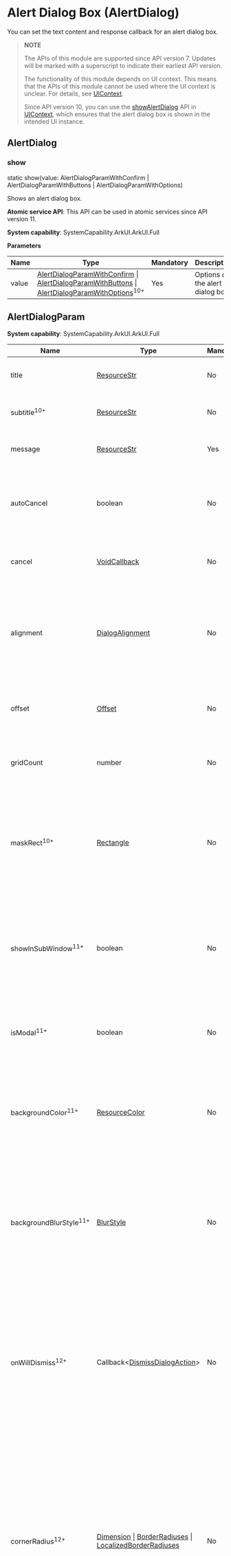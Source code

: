# Alert Dialog Box (AlertDialog)

You can set the text content and response callback for an alert dialog box.

>  **NOTE**
>
> The APIs of this module are supported since API version 7. Updates will be marked with a superscript to indicate their earliest API version.
>
> The functionality of this module depends on UI context. This means that the APIs of this module cannot be used where the UI context is unclear. For details, see [UIContext](../js-apis-arkui-UIContext.md#uicontext).
>
> Since API version 10, you can use the [showAlertDialog](../js-apis-arkui-UIContext.md#showalertdialog) API in [UIContext](../js-apis-arkui-UIContext.md#uicontext), which ensures that the alert dialog box is shown in the intended UI instance.

## AlertDialog

### show

static show(value: AlertDialogParamWithConfirm | AlertDialogParamWithButtons | AlertDialogParamWithOptions)

Shows an alert dialog box.

**Atomic service API**: This API can be used in atomic services since API version 11.

**System capability**: SystemCapability.ArkUI.ArkUI.Full

**Parameters**

| Name  | Type | Mandatory| Description|
| ---- | --------------- | -------- | -------- |
| value | [AlertDialogParamWithConfirm](#alertdialogparamwithconfirm) \| [AlertDialogParamWithButtons](#alertdialogparamwithbuttons) \| [AlertDialogParamWithOptions](#alertdialogparamwithoptions10)<sup>10+</sup> | Yes| Options of the alert dialog box.|

## AlertDialogParam

**System capability**: SystemCapability.ArkUI.ArkUI.Full

| Name                             | Type                                                        | Mandatory| Description                                                       |
| --------------------------------- | ------------------------------------------------------------ | ---- | ------------------------------------------------------------ |
| title                             | [ResourceStr](ts-types.md#resourcestr)                       | No  | Title of the dialog box.<br>**Atomic service API**: This API can be used in atomic services since API version 11.                                                 |
| subtitle<sup>10+</sup>            | [ResourceStr](ts-types.md#resourcestr)                       | No  | Subtitle of the dialog box.<br>**Atomic service API**: This API can be used in atomic services since API version 11.                                                |
| message                           | [ResourceStr](ts-types.md#resourcestr)                       | Yes  | Content of the dialog box.<br>**Atomic service API**: This API can be used in atomic services since API version 11.                                                |
| autoCancel                        | boolean                                                      | No  | Whether to close the dialog box when the overlay is clicked. The value **true** means to close the dialog box when the overlay is clicked, and **false** means the opposite.<br>Default value: **true**<br>**Atomic service API**: This API can be used in atomic services since API version 11.|
| cancel                            | [VoidCallback](ts-types.md#voidcallback12) | No  | Callback invoked when the dialog box is closed after the overlay is clicked.<br>**Atomic service API**: This API can be used in atomic services since API version 11.                              |
| alignment                         | [DialogAlignment](#dialogalignment)                  | No  | Alignment mode of the dialog box in the vertical direction.<br>Default value: **DialogAlignment.Default**<br>**Atomic service API**: This API can be used in atomic services since API version 11.<br>**NOTE**<br>If **showInSubWindow** is set to **true** in **UIExtension**, the dialog box is aligned with the host window based on **UIExtension**.|
| offset                            | [Offset](ts-types.md#offset)                                 | No  | Offset of the dialog box relative to the alignment position.<br>Default value: **{ dx: 0 , dy: 0 }**<br>**Atomic service API**: This API can be used in atomic services since API version 11.|
| gridCount                         | number                                                       | No  | Number of grid columns occupied by the width of the dialog box.<br>Default value: **4**<br>**Atomic service API**: This API can be used in atomic services since API version 11.                   |
| maskRect<sup>10+</sup>            | [Rectangle](#rectangle8)                             | No  | Mask area of the dialog box. Events outside the mask area are transparently transmitted, and events within the mask area are not.<br>Default value: **{ x: 0, y: 0, width: '100%', height: '100%' }**<br>**NOTE**<br>**maskRect** does not take effect when **showInSubWindow** is set to **true**.<br>**Atomic service API**: This API can be used in atomic services since API version 11.|
| showInSubWindow<sup>11+</sup>     | boolean                                                      | No  | Whether to show the dialog box in a sub-window when the dialog box needs to be displayed outside the main window.<br>Default value: **false**<br>**NOTE**<br>A dialog box whose **showInSubWindow** attribute is **true** cannot trigger the display of another dialog box whose **showInSubWindow** attribute is also **true**.<br>**Atomic service API**: This API can be used in atomic services since API version 12.|
| isModal<sup>11+</sup>             | boolean                                                      | No  | Whether the dialog box is a modal. A modal dialog box has a mask applied, while a non-modal dialog box does not.<br>Default value: **true**<br>**Atomic service API**: This API can be used in atomic services since API version 12.|
| backgroundColor<sup>11+</sup>     | [ResourceColor](ts-types.md#resourcecolor)                   | No  | Background color of the dialog box.<br>Default value: **Color.Transparent**<br>**NOTE**<br>When **backgroundColor** is set to a non-transparent color, **backgroundBlurStyle** must be set to **BlurStyle.NONE**; otherwise, the color display may not meet the expected effect.<br>**Atomic service API**: This API can be used in atomic services since API version 12.|
| backgroundBlurStyle<sup>11+</sup> | [BlurStyle](ts-universal-attributes-background.md#blurstyle9)                 | No  | Background blur style of the dialog box.<br>Default value: **BlurStyle.COMPONENT_ULTRA_THICK**<br>**NOTE**<br>Setting this parameter to **BlurStyle.NONE** disables the background blur. When **backgroundBlurStyle** is set to a value other than **NONE**, do not set **backgroundColor**. If you do, the color display may not produce the expected visual effect.<br>**Atomic service API**: This API can be used in atomic services since API version 12.|
| onWillDismiss<sup>12+</sup>       | Callback<[DismissDialogAction](#dismissdialogaction12)> | No  | Callback for interactive closure of the dialog box.<br>**NOTE**<br>1. If this callback is registered, the dialog box will not be closed immediately after the user touches the mask or the Back button, presses the Esc key, or swipes left or right on the screen. The **reason** parameter in the callback is used to determine whether the dialog box can be closed. The reason returned by the component does not support the value **CLOSE_BUTTON**.<br>2. In the **onWillDismiss** callback, another **onWillDismiss** callback is not allowed.<br>**Atomic service API**: This API can be used in atomic services since API version 12.|
| cornerRadius<sup>12+</sup>        |  [Dimension](ts-types.md#dimension10) \| [BorderRadiuses](ts-types.md#borderradiuses9) \| [LocalizedBorderRadiuses](ts-types.md#LocalizedBorderRadiuses12) | No  | Radius of the rounded corners of the background.<br>You can set separate radiuses for the four rounded corners.<br>Default value: **{ topLeft: '32vp', topRight: '32vp', bottomLeft: '32vp', bottomRight: '32vp' }**<br> The radius of the rounded corners is subject to the component size. Its maximum value is half of the component width or height. If the value is negative, the default value is used.<br> When set to a percentage, the value defines the radius as a percentage of the parent component's width or height.<br>**NOTE**<br>When **cornerRadius** is of type LocalizedBorderRadiuses, the layout order can be dynamically adjusted based on the user's language settings.<br>**Atomic service API**: This API can be used in atomic services since API version 12.|
| transition<sup>12+</sup>          | [TransitionEffect](ts-transition-animation-component.md#transitioneffect10) | No  | Transition effect for the entrance and exit of the dialog box.<br>**NOTE**<br> 1. If this parameter is not set, the default effect is used.<br> 2. Touching the Back button during the entrance animation pauses the entrance animation and starts the exit animation. The final effect is one obtained after the curves of the entrance and exit animations are combined.<br> 3. Touching the Back button during the exit animation does not affect the animation playback. Touching the Back button again closes the application.<br>**Atomic service API**: This API can be used in atomic services since API version 12.|
| width<sup>12+</sup>               | [Dimension](ts-types.md#dimension10) | No  | Width of the dialog box.<br>**NOTE**<br>- Default maximum width of the dialog box: 400 vp<br>- When this parameter is set to a percentage, the reference width of the dialog box is the width of the window where the dialog box is located. You can decrease or increase the width as needed.<br>**Atomic service API**: This API can be used in atomic services since API version 12.|
| height<sup>12+</sup>              | [Dimension](ts-types.md#dimension10)                         | No  | Height of the dialog box.<br>**NOTE**<br>- Default maximum height of the dialog box: 0.9 x (Window height – Safe area)<br>- When this parameter is set to a percentage, the reference height of the dialog box is the height of the window where the dialog box is located minus the safe area. You can decrease or increase the height as needed.<br>**Atomic service API**: This API can be used in atomic services since API version 12.|
| borderWidth<sup>12+</sup>         | [Dimension](ts-types.md#dimension10) \| [EdgeWidths](ts-types.md#edgewidths9) \| [LocalizedEdgeWidths](ts-types.md#LocalizedEdgeWidths12) | No  | <br>You can set the width for all four sides or set separate widths for individual sides.<br>Default value: **0**<br> When set to a percentage, the value defines the border width as a percentage of the parent dialog box's width.<br>If the left and right borders are greater than its width, or the top and bottom borders are greater than its height, the dialog box may not display as expected.<br>**NOTE**<br>When **borderWidth** is of type LocalizedEdgeWidths, the layout order can be dynamically adjusted based on the user's language settings.<br>**Atomic service API**: This API can be used in atomic services since API version 12.|
| borderColor<sup>12+</sup>         | [ResourceColor](ts-types.md#resourcecolor) \| [EdgeColors](ts-types.md#edgecolors9) \| [LocalizedEdgeColors](ts-types.md#LocalizedEdgeColors12) | No  | Border color of the dialog box.<br>Default value: **Color.Black**<br> **borderColor** must be used with **borderWidth** in pairs. **NOTE**<br>When **borderColor** is of type LocalizedEdgeColors, the layout order can be dynamically adjusted based on the user's language settings.<br>**Atomic service API**: This API can be used in atomic services since API version 12.|
| borderStyle<sup>12+</sup>         | [BorderStyle](ts-appendix-enums.md#borderstyle) \| [EdgeStyles](ts-types.md#edgestyles9) | No  | Border style of the dialog box.<br>Default value: **BorderStyle.Solid**<br>**borderStyle** must be used with **borderWidth** in pairs.<br>**Atomic service API**: This API can be used in atomic services since API version 12.|
| shadow<sup>12+</sup>              | [ShadowOptions](ts-universal-attributes-image-effect.md#shadowoptions) \| [ShadowStyle](ts-universal-attributes-image-effect.md#shadowstyle10) | No  | Shadow of the dialog box.<br> Default value on 2-in-1 devices: **ShadowStyle.OUTER_FLOATING_MD** when the dialog box is focused and **ShadowStyle.OUTER_FLOATING_SM** otherwise<br>**Atomic service API**: This API can be used in atomic services since API version 12.|
| textStyle<sup>12+</sup>              | [TextStyle](#textstyle12) | No  | Text style of the message in the dialog box.<br>**Atomic service API**: This API can be used in atomic services since API version 12.|
| enableHoverMode<sup>14+</sup>     | boolean | No  | Whether to enable the hover state.<br>Default value: **false**, meaning not to enable the hover state.<br>**Atomic service API**: This API can be used in atomic services since API version 14.|
| hoverModeArea<sup>14+</sup>       | [HoverModeAreaType](ts-appendix-enums.md#hovermodeareatype14) | No  | Display area of the dialog box in the hover state.<br>Default value: **HoverModeAreaType.BOTTOM_SCREEN**<br>**Atomic service API**: This API can be used in atomic services since API version 14.|
| levelMode<sup>15+</sup>       | [LevelMode](../js-apis-promptAction.md#levelmode15) | No  | Display level of the dialog box.<br>**NOTE**<br>- Default value: **LevelMode.OVERLAY.**<br>- This parameter takes effect only when **showInSubWindow** is set to **false**.<br>**Atomic service API**: This API can be used in atomic services since API version 15.|
| levelUniqueId<sup>15+</sup>       | number | No  | [Unique ID](../js-apis-arkui-frameNode.md#getuniqueid12) of the node under the display level for the page-level dialog box.<br>**NOTE**<br>- This parameter takes effect only when **levelMode** is set to **LevelMode.EMBEDDED**.<br>**Atomic service API**: This API can be used in atomic services since API version 15.|
| immersiveMode<sup>15+</sup>       | [ImmersiveMode](../js-apis-promptAction.md#immersivemode15) | No  | Overlay effect for the page-level dialog box.<br>**NOTE**<br>- Default value: **ImmersiveMode.DEFAULT**<br>- This parameter takes effect only when **levelMode** is set to **LevelMode.EMBEDDED**.<br>**Atomic service API**: This API can be used in atomic services since API version 15.|

## AlertDialogParamWithConfirm

Inherits [AlertDialogParam](#alertdialogparam).

**Atomic service API**: This API can be used in atomic services since API version 11.

**System capability**: SystemCapability.ArkUI.ArkUI.Full

| Name      | Type    | Mandatory    | Description        |
| ---------- | ---------------- | ---------- | ------------------------------- |
| confirm    | [AlertDialogButtonBaseOptions](#alertdialogbuttonbaseoptions14) | No  | Information about the confirm button. When the dialog box has focus and focus has not been shifted using the **Tab** key, the button responds to the **Enter** key by default, and multiple dialog boxes can gain focus consecutively to respond automatically. The default response to the **Enter** key does not work when **defaultFocus** is set to **true**.|

Priorities of the **confirm** parameters: **fontColor** and **backgroundColor** > **style** > **defaultFocus**

| backgroundColor | fontColor | style                       | defaultFocus | Effect    |
| --------------- | --------- | --------------------------- | ------------ | -------- |
| Green           | Red     | -                           | -            | Red text on green background|
| Green           | -         | DialogButtonStyle.HIGHLIGHT | -            | White text on green background|
| Green           | -         | DialogButtonStyle.DEFAULT   | -            | Blue text on green background|
| Green           | -         | -                           | TRUE         | White text on green background|
| Green           | -         | -                           | FALSE/-      | Blue text on green background|
| -               | Red     | DialogButtonStyle.HIGHLIGHT | -            | Red text on blue background|
| -               | Red     | DialogButtonStyle.DEFAULT   | -            | Red text on white background|
| -               | Red     | -                           | TRUE         | Red text on blue background|
| -               | Red     | -                           | FALSE/-      | Red text on white background|
| -               | -         | DialogButtonStyle.HIGHLIGHT | -            | White text on blue background|
| -               | -         | DialogButtonStyle.DEFAULT   | -            | Blue text on white background|
| -               | -         | -                           | TRUE         | White text on blue background|
| -               | -         | -                           | FALSE/-      | Blue text on white background|

## AlertDialogParamWithButtons

Inherits [AlertDialogParam](#alertdialogparam).

**Atomic service API**: This API can be used in atomic services since API version 11.

**System capability**: SystemCapability.ArkUI.ArkUI.Full

| Name            | Type               | Mandatory    | Description                    |
| --------------- | ---------------------- | ------------ | --------------------- |
| primaryButton   | [AlertDialogButtonBaseOptions](#alertdialogbuttonbaseoptions14) | Yes| Information about the confirm button. When the dialog box has focus and focus has not been shifted using the **Tab** key, the button responds to the **Enter** key by default, and multiple dialog boxes can gain focus consecutively to respond automatically. The default response to the **Enter** key does not work when **defaultFocus** is set to **true**.|
| secondaryButton | [AlertDialogButtonBaseOptions](#alertdialogbuttonbaseoptions14) | Yes| Information about the confirm button.|

## AlertDialogParamWithOptions<sup>10+</sup>

Inherits [AlertDialogParam](#alertdialogparam).

**Atomic service API**: This API can be used in atomic services since API version 11.

**System capability**: SystemCapability.ArkUI.ArkUI.Full

| Name            | Type               | Mandatory    | Description                   |
| --------------- | ---------------------- | ------------ | --------------------- |
| buttons       | Array&lt;[AlertDialogButtonOptions](#alertdialogbuttonoptions10)&gt;                 | Yes | Buttons in the dialog box.|
|buttonDirection      | [DialogButtonDirection](#dialogbuttondirection10)| No | Direction in which buttons are laid out.<br>Default value: **DialogButtonDirection.AUTO**<br>When there are more than three buttons, the Auto mode (which automatically switches to the vertical layout when there are more than two buttons) is recommended. In non-Auto mode, buttons that extend beyond the display area are clipped.|

## AlertDialogButtonOptions<sup>10+</sup>

Inherits [AlertDialogButtonBaseOptions](#alertdialogbuttonbaseoptions14).

**System capability**: SystemCapability.ArkUI.ArkUI.Full

| Name                 | Type   | Mandatory| Description                                                        |
| --------------------- | ------- | ---- | ------------------------------------------------------------ |
| primary<sup>12+</sup> | boolean | No  | Whether the button responds to the **Enter** key by default when the dialog box has focus and the **Tab** key is not pressed for sequential focus navigation. If there are multiple buttons, set this parameter to **true** for only one button. Otherwise, no button will respond. Multiple dialog boxes can automatically gain focus and respond to user interactions in a sequential manner. This parameter does not take effect when **defaultFocus** is set to **true**.<br>**Atomic service API**: This API can be used in atomic services since API version 12.|

## AlertDialogButtonBaseOptions<sup>14+</sup>

**Atomic service API**: This API can be used in atomic services since API version 14.

**System capability**: SystemCapability.ArkUI.ArkUI.Full

| Name            | Type               | Mandatory    | Description                   |
| ------------------| ---------------------- | ------------ | --------------------- |
| enabled           | boolean | No    | Whether to respond when the button is clicked.<br>Default value: **true**|
| defaultFocus           | boolean | No    | Whether the button is the default focus.<br>Default value: **false**|
| style           | [DialogButtonStyle](ts-appendix-enums.md#dialogbuttonstyle10) | No    | Style of the button.<br>Default value: **DialogButtonStyle.DEFAULT**|
| value           | [ResourceStr](ts-types.md#resourcestr) | Yes    | Text of the button. If the value is null, the button is not displayed. |
| fontColor           | [ResourceColor](ts-types.md#resourcecolor) | No    | Font color of the button.|
| backgroundColor           | [ResourceColor](ts-types.md#resourcecolor) | No    | Background color of the button.|
| action           | [VoidCallback](ts-types.md#voidcallback12) | Yes    | Callback upon button clicking.|

## DialogButtonDirection<sup>10+</sup>

**Atomic service API**: This API can be used in atomic services since API version 11.

**System capability**: SystemCapability.ArkUI.ArkUI.Full

| Name                      | Description   |
| -------------------------- | --------- |
| AUTO                      | Buttons are laid out horizontally when there are two or fewer buttons and vertically otherwise.|
| HORIZONTAL                      | Buttons are laid out horizontally.|
| VERTICAL                      | Buttons are laid out vertically.|

## DialogAlignment

**Atomic service API**: This API can be used in atomic services since API version 11.

**System capability**: SystemCapability.ArkUI.ArkUI.Full

| Name                    | Description          |
| ------------------------ | -------------- |
| Top                      | Vertical top alignment.|
| Center                   | Vertical center alignment.|
| Bottom                   | Vertical bottom alignment.|
| Default                  | Default alignment.    |
| TopStart<sup>8+</sup>    | Top left alignment.    |
| TopEnd<sup>8+</sup>      | Top right alignment.    |
| CenterStart<sup>8+</sup> | Center left alignment.    |
| CenterEnd<sup>8+</sup>   | Center right alignment.    |
| BottomStart<sup>8+</sup> | Bottom left alignment.    |
| BottomEnd<sup>8+</sup>   | Bottom right alignment.    |

## Rectangle<sup>8+</sup>

The **Rectangle** type is used to represent a mask area of a dialog box.

**Widget capability**: This API can be used in ArkTS widgets since API version 9.

**Atomic service API**: This API can be used in atomic services since API version 11.

**System capability**: SystemCapability.ArkUI.ArkUI.Full

| Name    | Type                          | Mandatory| Description                              |
|--------|------------------------------|----|-----------------------------------|
| x      | [Length](ts-types.md#length) | No | X coordinate of the mask area of the dialog box relative to the upper left corner of the window.<br>Default value: **0vp**|
| y      | [Length](ts-types.md#length) | No | Y coordinate of the mask area of the dialog box relative to the upper left corner of the window.<br>Default value: **0vp**|
| width  | [Length](ts-types.md#length) | No | Width of the mask area of the dialog box.<br>Default value: **'100%'**       |
| height | [Length](ts-types.md#length) | No | Height of the mask area of the dialog box.<br>Default value: **'100%'**       |

>  **NOTE**
>
>  **x** and **y** can be set to a positive or negative percentage value. When **x** is set to **'100%'**, the mask area is moved rightward by the window width. When **x** is set to **'-100%'**, the mask area is moved leftward by the window width. When **y** is set to **'100%'**, the mask area is moved downward by the window height. When **y** is set to **'-100%'**, the mask area is moved upward by the window height.
>
>  **width** and **height** can be set in percentage and can only be set to positive values. If they are set to negative values, the default values are used instead.
>
>  The percentage is calculated based on the width and height of the window.

## DismissDialogAction<sup>12+</sup>

Provides information about the action to dismiss the dialog box.

**Atomic service API**: This API can be used in atomic services since API version 12.

**System capability**: SystemCapability.ArkUI.ArkUI.Full

### Properties

| Name   | Type                                                        | Readable| Writable| Description                                                        |
| ------- | ------------------------------------------------------------ | ---- | ---- | ------------------------------------------------------------ |
| dismiss | Callback&lt;void&gt;                                         | No  | No  | Callback for closing the dialog box. This API is called only when the dialog box needs to be exited.|
| reason  | [DismissReason](../js-apis-promptAction.md#dismissreason12) | No  | No  | Reason why the dialog box cannot be closed. You must specify whether to close the dialog box for each of the listed actions.|

## TextStyle<sup>12+</sup>

**Atomic service API**: This API can be used in atomic services since API version 12.

**System capability**: SystemCapability.ArkUI.ArkUI.Full

| Name    | Type                          | Mandatory| Description                               |
|--------|------------------------------|----|-----------------------------------|
| wordBreak      | [WordBreak](ts-appendix-enums.md#wordbreak11) | No | Word break rule.<br>Default value: **WordBreak.BREAK_ALL**|

## Example

### Example 1: Displaying Dialog Boxes with Different Numbers of Buttons

> **NOTE**
> 
> To avoid confusion with **AlertDialog** instances, it is recommended that you obtain a **UIContext** instance using the [getUIContext](../js-apis-arkui-UIContext.md#uicontext) API, and then use the [showAlertDialog](../js-apis-arkui-UIContext.md#showalertdialog) API to invoke the instance's **AlertDialog.show()** method.

This example demonstrates how to display dialog boxes with one, two, and three buttons.

```ts
// xxx.ets
@Entry
@Component
struct AlertDialogExample {
  build() {
    Column({ space: 5 }) {
      Button('one button dialog')
        .onClick(() => {
          // You are advised to use this.getUIContext().showAlertDialog().
          AlertDialog.show(
            {
              title: 'title',
              message: 'text',
              autoCancel: true,
              alignment: DialogAlignment.Bottom,
              offset: { dx: 0, dy: -20 },
              gridCount: 3,
              confirm: {
                value: 'button',
                action: () => {
                  console.info('Button-clicking callback')
                }
              },
              cancel: () => {
                console.info('Closed callbacks')
              },
              onWillDismiss:(dismissDialogAction: DismissDialogAction)=> {
                console.info("reason=" + JSON.stringify(dismissDialogAction.reason))
                console.log("dialog onWillDismiss")
                if (dismissDialogAction.reason == DismissReason.PRESS_BACK) {
                  dismissDialogAction.dismiss()
                }
                if (dismissDialogAction.reason == DismissReason.TOUCH_OUTSIDE) {
                  dismissDialogAction.dismiss()
                }
              }
            }
          )
        })
        .backgroundColor(0x317aff)
      Button('two button dialog')
        .onClick(() => {
          // You are advised to use this.getUIContext().showAlertDialog().
          AlertDialog.show(
            {
              title: 'title',
              subtitle: 'subtitle',
              message: 'text',
              autoCancel: true,
              alignment: DialogAlignment.Bottom,
              gridCount: 4,
              offset: { dx: 0, dy: -20 },
              primaryButton: {
                value: 'cancel',
                action: () => {
                  console.info('Callback when the first button is clicked')
                }
              },
              secondaryButton: {
                enabled: true,
                defaultFocus: true,
                style: DialogButtonStyle.HIGHLIGHT,
                value: 'ok',
                action: () => {
                  console.info('Callback when the second button is clicked')
                }
              },
              cancel: () => {
                console.info('Closed callbacks')
              },
              onWillDismiss:(dismissDialogAction: DismissDialogAction)=> {
                console.info("reason=" + JSON.stringify(dismissDialogAction.reason))
                console.log("dialog onWillDismiss")
                if (dismissDialogAction.reason == DismissReason.PRESS_BACK) {
                  dismissDialogAction.dismiss()
                }
                if (dismissDialogAction.reason == DismissReason.TOUCH_OUTSIDE) {
                  dismissDialogAction.dismiss()
                }
              }
            }
          )
        }).backgroundColor(0x317aff)
        Button('three button dialog')
        .onClick(() => {
          // You are advised to use this.getUIContext().showAlertDialog().
          AlertDialog.show(
            {
              title: 'title',
              subtitle: 'subtitle',
              message: 'text',
              autoCancel: true,
              alignment: DialogAlignment.Bottom,
              gridCount: 4,
              offset: { dx: 0, dy: -20 },
              buttonDirection: DialogButtonDirection.HORIZONTAL,
              buttons: [
                {
                  value: 'Button',
                  action: () => {
                    console.info('Callback when button1 is clicked')
                  }
                },
                {
                  value: 'Button',
                  action: () => {
                    console.info('Callback when button2 is clicked')
                  }
                },
                {
                  value: 'Button',
                  enabled: true,
                  defaultFocus: true,
                  style: DialogButtonStyle.HIGHLIGHT,
                  action: () => {
                    console.info('Callback when button3 is clicked')
                  }
                },
              ],
              cancel: () => {
                console.info('Closed callbacks')
              },
              onWillDismiss:(dismissDialogAction: DismissDialogAction)=> {
                console.info("reason=" + JSON.stringify(dismissDialogAction.reason))
                console.log("dialog onWillDismiss")
                if (dismissDialogAction.reason == DismissReason.PRESS_BACK) {
                  dismissDialogAction.dismiss()
                }
                if (dismissDialogAction.reason == DismissReason.TOUCH_OUTSIDE) {
                  dismissDialogAction.dismiss()
                }
              }
            }
          )
        }).backgroundColor(0x317aff)
    }.width('100%').margin({ top: 5 })
  }
}
```

![en-us_image_alert](figures/en-us_image_alert.gif)

### Example 2: Opening a Dialog Box Outside the Main Window

This example demonstrates how to configure a dialog box to display outside the main window by setting **showInSubWindow** to **true**.

> **NOTE**
> 
> To avoid confusion with **AlertDialog** instances, it is recommended that you obtain a **UIContext** instance using the [getUIContext](../js-apis-arkui-UIContext.md#uicontext) API, and then use the [showAlertDialog](../js-apis-arkui-UIContext.md#showalertdialog) API to invoke the instance's **AlertDialog.show()** method.

```ts
// xxx.ets
@Entry
@Component
struct AlertDialogExample {
  build() {
    Column({ space: 5 }) {
      Button('one button dialog')
        .onClick(() => {
          // You are advised to use this.getUIContext().showAlertDialog().
          AlertDialog.show(
            {
              title: 'title',
              subtitle: 'subtitle',
              message: 'text',
              autoCancel: true,
              alignment: DialogAlignment.Center,
              gridCount: 4,
              showInSubWindow: true,
              isModal: true,
              offset: { dx: 0, dy: -20 },
              buttonDirection: DialogButtonDirection.HORIZONTAL,
              buttons: [
                {
                  value: 'Button',
                  action: () => {
                    console.info('Callback when button1 is clicked')
                  }
                },
                {
                  value: 'Button',
                  action: () => {
                    console.info('Callback when button2 is clicked')
                  }
                },
                {
                  value: 'Button',
                  enabled: true,
                  defaultFocus: true,
                  style: DialogButtonStyle.HIGHLIGHT,
                  action: () => {
                    console.info('Callback when button3 is clicked')
                  }
                },
              ],
              cancel: () => {
                console.info('Closed callbacks')
              },
              onWillDismiss: (dismissDialogAction: DismissDialogAction) => {
                console.info("reason=" + JSON.stringify(dismissDialogAction.reason))
                console.log("dialog onWillDismiss")
                if (dismissDialogAction.reason == DismissReason.PRESS_BACK) {
                  dismissDialogAction.dismiss()
                }
                if (dismissDialogAction.reason == DismissReason.TOUCH_OUTSIDE) {
                  dismissDialogAction.dismiss()
                }
              }
            })
        })
    }.width('100%').margin({ top: 5 }).backgroundColor(0x317aff)
  }
}
```

![en-us_image_alert_showinsubwindow](figures/en-us_image_alert_showinsubwindow.jpg)

### Example 3: Setting the Dialog Box Animation
This example illustrates how to use the **transition** API to create custom animation effects for the dialog box's appearance and disappearance.

> **NOTE**
> 
> To avoid confusion with **AlertDialog** instances, it is recommended that you obtain a **UIContext** instance using the [getUIContext](../js-apis-arkui-UIContext.md#uicontext) API, and then use the [showAlertDialog](../js-apis-arkui-UIContext.md#showalertdialog) API to invoke the instance's **AlertDialog.show()** method.

```ts
// xxx.ets
@Entry
@Component
struct AlertDialogExample {
  build() {
    Column({ space: 5 }) {
      Button('AlertDialog Set Duration')
        .onClick(()=>{
            // You are advised to use this.getUIContext().showAlertDialog().
            AlertDialog.show(
              {
                title: 'AlertDialog 1',
                message: 'Set Animation Duration open 3 second, close 100ms',
                autoCancel: true,
                alignment: DialogAlignment.Top,
                offset: { dx: 0, dy: -20 },
                gridCount: 3,
                transition:TransitionEffect.asymmetric(TransitionEffect.OPACITY
                  .animation({ duration: 3000, curve: Curve.Sharp }).combine(TransitionEffect.scale({x: 1.5, y: 1.5}).animation({duration: 3000, curve: Curve.Sharp})),
                  TransitionEffect.OPACITY.animation({ duration: 100, curve: Curve.Smooth })
                    .combine(TransitionEffect.scale({x: 0.5, y: 0.5}).animation({duration: 100, curve: Curve.Smooth}))),
                confirm: {
                  value: 'button',
                  action: () => {
                    console.info('Button-clicking callback')
                  }
                },
                cancel: () => {
                  console.info('Closed callbacks')
                }
              }
            )
        })
        .backgroundColor(0x317aff).height("88px")
    }.width('100%').margin({ top: 5 })
  }
}
```

![en-us_image_alert_animation](figures/en-us_image_alert_animation.gif)

### Example 4: Setting the Dialog Box Style
This example demonstrates how to set styles of an alert dialog box, including the width, height, background color, and shadow.

> **NOTE**
> 
> To avoid confusion with **AlertDialog** instances, it is recommended that you obtain a **UIContext** instance using the [getUIContext](../js-apis-arkui-UIContext.md#uicontext) API, and then use the [showAlertDialog](../js-apis-arkui-UIContext.md#showalertdialog) API to invoke the instance's **AlertDialog.show()** method.

```ts
// xxx.ets
@Entry
@Component
struct AlertDialogExample {
  build() {
    Column({ space: 5 }) {
      Button('one button dialog')
        .onClick(() => {
          // You are advised to use this.getUIContext().showAlertDialog().
          AlertDialog.show(
            {
              title: 'title',
              message: 'text',
              autoCancel: true,
              alignment: DialogAlignment.Center,
              offset: { dx: 0, dy: -20 },
              gridCount: 3,
              width: 300,
              height: 200,
              cornerRadius: 20,
              borderWidth: 1,
              borderStyle: BorderStyle.Dashed,// borderStyle must be used with borderWidth in pairs.
              borderColor: Color.Blue,// borderColor must be used with borderWidth in pairs.
              backgroundColor: Color.White,
              shadow: ({ radius: 20, color: Color.Grey, offsetX: 50, offsetY: 0}),
              textStyle: { wordBreak: WordBreak.BREAK_ALL },
              confirm: {
                value: 'button',
                action: () => {
                  console.info('Button-clicking callback')
                }
              },
              cancel: () => {
                console.info('Closed callbacks')
              },
              onWillDismiss:(dismissDialogAction: DismissDialogAction)=> {
                console.info("reason=" + JSON.stringify(dismissDialogAction.reason))
                console.log("dialog onWillDismiss")
                if (dismissDialogAction.reason == DismissReason.PRESS_BACK) {
                  dismissDialogAction.dismiss()
                }
                if (dismissDialogAction.reason == DismissReason.TOUCH_OUTSIDE) {
                  dismissDialogAction.dismiss()
                }
              }
            }
          )
        })
        .backgroundColor(0x317aff)
    }.width('100%').margin({ top: 5 })
  }
}
```

![en-us_image_alert_style](figures/en-us_image_alert_style.gif)

### Example 5: Configuring a Dialog Box in the Hover State

This example demonstrates how to set the layout area of a dialog box in hover mode on a foldable device.

```ts
@Entry
@Component
struct AlertDialogExample {
  build() {
    Column({ space: 5 }) {
      Button('one button dialog')
        .onClick(() => {
          AlertDialog.show(
            {
              title: 'title',
              message: 'text',
              autoCancel: true,
              alignment: DialogAlignment.Bottom,
              gridCount: 3,
              confirm: {
                value: 'button',
                action: () => {
                  console.info('Button-clicking callback')
                }
              },
              cancel: () => {
                console.info('Closed callbacks')
              },
              onWillDismiss:(dismissDialogAction: DismissDialogAction)=> {
                console.info("reason=" + JSON.stringify(dismissDialogAction.reason));
                console.log("dialog onWillDismiss");
                if (dismissDialogAction.reason == DismissReason.PRESS_BACK) {
                  dismissDialogAction.dismiss();
                }
                if (dismissDialogAction.reason == DismissReason.TOUCH_OUTSIDE) {
                  dismissDialogAction.dismiss();
                }
              },
              enableHoverMode: true,
              hoverModeArea: HoverModeAreaType.TOP_SCREEN
            }
          )
        })
        .backgroundColor(0x317aff)
    }.width('100%').margin({ top: 5 })
  }
}
```

![en-us_image_alert](figures/en-us_image_alert_hovermode.gif)
<!--no_check-->
